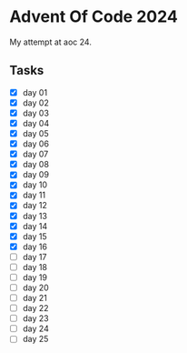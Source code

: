 # Advent Of Code 2024

My attempt at aoc 24.

## Tasks

- [x] day 01
- [x] day 02
- [x] day 03
- [x] day 04
- [x] day 05
- [x] day 06
- [x] day 07
- [x] day 08
- [x] day 09
- [x] day 10
- [x] day 11
- [x] day 12
- [x] day 13
- [x] day 14
- [x] day 15
- [x] day 16
- [ ] day 17
- [ ] day 18
- [ ] day 19
- [ ] day 20
- [ ] day 21
- [ ] day 22
- [ ] day 23
- [ ] day 24
- [ ] day 25
